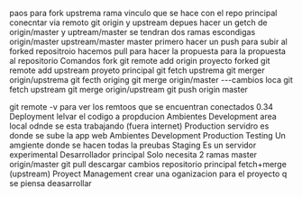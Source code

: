 paos para fork
	upstrema 
		rama vinculo que se hace con el repo principal
	conecntar via remoto 
		git origin y upstream
	depues hacer un getch
		de origin/master y uptream/master
	se tendran dos ramas escondigas
		origin/master
		upstream/master
		master
	primero hacer un push para subir al forked repositroio
	hacemos pull para hacer la propuesta para la propuesta al repositorio
Comandos fork
	git remote add origin proyecto forked
	git remote add upstream proyeto principal
	git fetch upstrema
	git merger origin/upstrema
	git fecth origing
	git merge origin/master
	---cambios loca
	git fetch upstream
	git merge origin/upstream
	git push origin master

git remote -v
	para ver los remtoos que se encuentran conectados
0.34
Deployment 
	lelvar el codigo a propducion
Ambientes
	Development
		area local odnde se esta trabajando (fuera internet)
	Production
		servidro es donde se sube la app web
Ambientes
	Development
	Production
	Testing
		Un amgiente donde se hacen todas la preubas
	Staging
		Es un servidor experimental
Desarrollador principal 
	Solo necesita 2 ramas
		master 
		origin/master
git pull
	descargar cambios repositorio principal
	fetch+merge (upstream)
Proyect Management
	crear una oganizacion para el proyecto q se piensa deasarrollar
